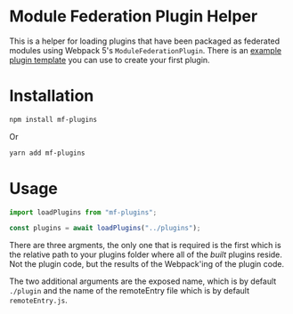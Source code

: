 Module Federation Plugin Helper
===============================

This is a helper for loading plugins that have been packaged as federated modules using Webpack 5's `ModuleFederationPlugin`. There is an [example plugin template](https://github.com/jherr/mf-plugin-template) you can use to create your first plugin.

# Installation

``` bash
npm install mf-plugins
```

Or

``` bash
yarn add mf-plugins
```

# Usage

``` javascript
import loadPlugins from "mf-plugins";

const plugins = await loadPlugins("../plugins");
```

There are three argments, the only one that is required is the first which is the relative path to your plugins folder where all of the *built* plugins reside. Not the plugin code, but the results of the Webpack'ing of the plugin code.

The two additional arguments are the exposed name, which is by default `./plugin` and the name of the remoteEntry file which is by default `remoteEntry.js`.

